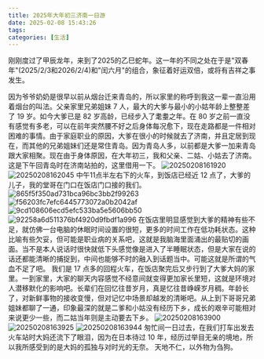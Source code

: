 ```yaml
---
title: 2025年大年初三济南一日游
date: 2025-02-08 15:43:26
tags: 
categories: [生活]
---
```

刚刚度过了甲辰龙年，来到了2025的乙巳蛇年。这一年的不同之处在于是"双春年"(2025/2/3和2026/2/4)和"闰六月"的组合，象征着好运双倍，或将有吉祥之事发生。
<!--more-->
因为爷爷奶奶是很早以前从烟台迁来青岛的，所以家里的称呼到我这一辈一直沿用着烟台的叫法。父亲家里兄弟姐妹 7 人，最大的大爹与最小的小姑年龄上整整差了 19 岁。如今大爹已是 82 岁高龄，已经步入了耄耋之年。在 80 岁之前一直没有感觉有多老，可以在前年突然腰不好之后身体每况愈下，现在走路都是一件相对困难的事情。由于家庭职业的原因，大爹在很小的时候就去了济南，并且定居到现在，而其他的兄弟姐妹们还是常住青岛。因为青岛人多，以前都是大爹一加来青岛跟大家相聚。现在由于身体原因，在大年初三，我和父亲、二姑、小姑去了济南。
这是下午回青岛时在济南站拍的，这里借用一下。
![20250208161920](https://raw.githubusercontent.com/shenguosai/MyPic/img/img/20250208161920.png)
![20250208162045](https://raw.githubusercontent.com/shenguosai/MyPic/img/img/20250208162045.png)
中午11点半左右下的火车，到饭店已经近 12 点了，大爹的儿子，我的堂哥在门口在饭店门口接的我们。
![865f5f350ad731bca96bc3bb2f99263](https://raw.githubusercontent.com/shenguosai/MyPic/img/img/865f5f350ad731bca96bc3bb2f99263.jpg)
![f56203fc7efc6445773072a0b2042af](https://raw.githubusercontent.com/shenguosai/MyPic/img/img/f56203fc7efc6445773072a0b2042af.jpg)
![9cd108606ecd5efc533ba5e5606bb50](https://raw.githubusercontent.com/shenguosai/MyPic/img/img/9cd108606ecd5efc533ba5e5606bb50.jpg)
![92258a6d511376bf4920d9fbdf1a996](https://raw.githubusercontent.com/shenguosai/MyPic/img/img/92258a6d511376bf4920d9fbdf1a996.jpg)
在饭店里明显感觉到大爹的精神有些不足，就仿佛一台电脑的休眠时间设置的很短，更多的时间工作在低功耗状态。这种比喻有些欠妥，但可能是职业病的关系吧，这就是我脑海里面涌出的最贴切的画面。当不是本人说话时很快就低下头感觉像是进入了半睡眠状态，但是大家在说的话还都能清晰的捕捉到，中间也能够不时的融入到话题当中。可能这就是所谓的气血不足了吧。
我们是 17 点多的回程火车，在饭店聚完后又步行到了大爹大妈的家里。一到家里，大家的聊天内容感觉不经意间就变得更加家长里短，这就是环境对人潜移默化的影响吧。长辈们在回忆往昔岁月，真是忆往昔峥嵘岁月稠。年龄长了，对新鲜事物的接收变慢，但对记忆中场景却越发的清晰吧。从上到下哥哥兄弟姐妹都聊了一通，印象最深的就是二爹和小姑没有经历下乡，成长的艰辛可能相对来说更少一些，而二姑当年则是主动要去下乡。
![20250208163900](https://raw.githubusercontent.com/shenguosai/MyPic/img/img/20250208163900.png)
![20250208163925](https://raw.githubusercontent.com/shenguosai/MyPic/img/img/20250208163925.png)
![20250208163944](https://raw.githubusercontent.com/shenguosai/MyPic/img/img/20250208163944.png)
匆忙间一日过去，在我们打车出发去火车站时大妈还流下了眼泪，因为在日本待过 10 年，经历过举目无亲的境地，所以我所感受到的是大妈的孤独与对时光的无奈。
天地不仁，以外物为刍狗。